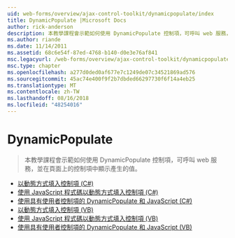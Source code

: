 ```yaml
---
uid: web-forms/overview/ajax-control-toolkit/dynamicpopulate/index
title: DynamicPopulate |Microsoft Docs
author: rick-anderson
description: 本教學課程會示範如何使用 DynamicPopulate 控制項，可呼叫 web 服務，並在頁面上的控制項中顯示產生的值。
ms.author: riande
ms.date: 11/14/2011
ms.assetid: 68c6e54f-87ed-4768-b140-d0e3e76af841
msc.legacyurl: /web-forms/overview/ajax-control-toolkit/dynamicpopulate
msc.type: chapter
ms.openlocfilehash: a277d0ded0af677e7c1249de07c34521869ad576
ms.sourcegitcommit: 45ac74e400f9f2b7dbded66297730f6f14a4eb25
ms.translationtype: MT
ms.contentlocale: zh-TW
ms.lasthandoff: 08/16/2018
ms.locfileid: "48254016"
---
```

<a name="dynamicpopulate"></a>DynamicPopulate
====================
> 本教學課程會示範如何使用 DynamicPopulate 控制項，可呼叫 web 服務，並在頁面上的控制項中顯示產生的值。


- [以動態方式填入控制項 (C#)](dynamically-populating-a-control-cs.md)
- [使用 JavaScript 程式碼以動態方式填入控制項 (C#)](dynamically-populating-a-control-using-javascript-code-cs.md)
- [使用具有使用者控制項的 DynamicPopulate 和 JavaScript (C#)](using-dynamicpopulate-with-a-user-control-and-javascript-cs.md)
- [以動態方式填入控制項 (VB)](dynamically-populating-a-control-vb.md)
- [使用 JavaScript 程式碼以動態方式填入控制項 (VB)](dynamically-populating-a-control-using-javascript-code-vb.md)
- [使用具有使用者控制項的 DynamicPopulate 和 JavaScript (VB)](using-dynamicpopulate-with-a-user-control-and-javascript-vb.md)
